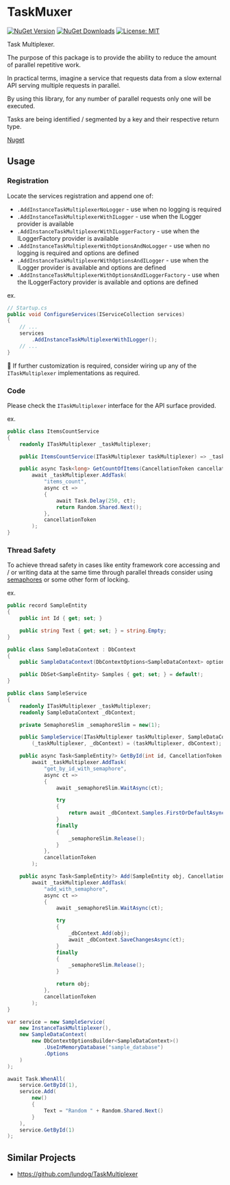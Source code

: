 # TaskMuxer

[![NuGet Version](https://img.shields.io/nuget/v/TaskMuxer)](https://www.nuget.org/packages/TaskMuxer)
[![NuGet Downloads](https://img.shields.io/nuget/dt/TaskMuxer)](https://www.nuget.org/packages/TaskMuxer)
[![License: MIT](https://img.shields.io/badge/License-MIT-yellow.svg)](https://github.com/fiakkasa/TaskMuxer/blob/master/LICENSE)

Task Multiplexer.

The purpose of this package is to provide the ability to reduce the amount of parallel repetitive work.

In practical terms, imagine a service that requests data from a slow external API serving multiple requests in parallel.

By using this library, for any number of parallel requests only one will be executed.

Tasks are being identified / segmented by a key and their respective return type.

[Nuget](https://www.nuget.org/packages/TaskMuxer/)

## Usage

### Registration

Locate the services registration and append one of:

- `.AddInstanceTaskMultiplexerNoLogger` - use when no logging is required
- `.AddInstanceTaskMultiplexerWithILogger` - use when the ILogger provider is available
- `.AddInstanceTaskMultiplexerWithILoggerFactory` - use when the ILoggerFactory provider is available
- `.AddInstanceTaskMultiplexerWithOptionsAndNoLogger` - use when no logging is required and options are defined
- `.AddInstanceTaskMultiplexerWithOptionsAndILogger` - use when the ILogger provider is available and options are defined
- `.AddInstanceTaskMultiplexerWithOptionsAndILoggerFactory` - use when the ILoggerFactory provider is available and options are defined

ex.

```csharp
// Startup.cs
public void ConfigureServices(IServiceCollection services)
{
    // ...
    services
        .AddInstanceTaskMultiplexerWithILogger();
    // ...
}
```

📝 If further customization is required, consider wiring up any of the `ITaskMultiplexer` implementations as required.

### Code

Please check the `ITaskMultiplexer` interface for the API surface provided.

ex.

```csharp
public class ItemsCountService
{
    readonly ITaskMultiplexer _taskMultiplexer;

    public ItemsCountService(ITaskMultiplexer taskMultiplexer) => _taskMultiplexer = taskMultiplexer;

    public async Task<long> GetCountOfItems(CancellationToken cancellationToken = default) =>
        await _taskMultiplexer.AddTask(
            "items_count",
            async ct =>
            {
                await Task.Delay(250, ct);
                return Random.Shared.Next();
            },
            cancellationToken
        );
}
```

### Thread Safety

To achieve thread safety in cases like entity framework core accessing and / or writing data at the same time through parallel threads consider using [semaphores](https://learn.microsoft.com/en-us/dotnet/api/system.threading.semaphoreslim) or some other form of locking.

ex.

```csharp
public record SampleEntity
{
    public int Id { get; set; }

    public string Text { get; set; } = string.Empty;
}

public class SampleDataContext : DbContext
{
    public SampleDataContext(DbContextOptions<SampleDataContext> options) : base(options) { }

    public DbSet<SampleEntity> Samples { get; set; } = default!;
}

public class SampleService
{
    readonly ITaskMultiplexer _taskMultiplexer;
    readonly SampleDataContext _dbContext;

    private SemaphoreSlim _semaphoreSlim = new(1);

    public SampleService(ITaskMultiplexer taskMultiplexer, SampleDataContext dbContext) =>
        (_taskMultiplexer, _dbContext) = (taskMultiplexer, dbContext);

    public async Task<SampleEntity?> GetById(int id, CancellationToken cancellationToken = default) =>
        await _taskMultiplexer.AddTask(
            "get_by_id_with_semaphore",
            async ct =>
            {
                await _semaphoreSlim.WaitAsync(ct);

                try
                {
                    return await _dbContext.Samples.FirstOrDefaultAsync(x => x.Id == id, ct);
                }
                finally
                {
                    _semaphoreSlim.Release();
                }
            },
            cancellationToken
        );

    public async Task<SampleEntity?> Add(SampleEntity obj, CancellationToken cancellationToken = default) =>
        await _taskMultiplexer.AddTask(
            "add_with_semaphore",
            async ct =>
            {
                await _semaphoreSlim.WaitAsync(ct);

                try
                {
                    _dbContext.Add(obj);
                    await _dbContext.SaveChangesAsync(ct);
                }
                finally
                {
                    _semaphoreSlim.Release();
                }

                return obj;
            },
            cancellationToken
        );
}

var service = new SampleService(
    new InstanceTaskMultiplexer(),
    new SampleDataContext(
        new DbContextOptionsBuilder<SampleDataContext>()
            .UseInMemoryDatabase("sample_database")
            .Options
    )
);

await Task.WhenAll(
    service.GetById(1),
    service.Add(
        new()
        {
            Text = "Random " + Random.Shared.Next()
        }
    ),
    service.GetById(1)
);
```

## Similar Projects

- https://github.com/lundog/TaskMultiplexer
